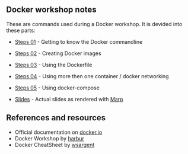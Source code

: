 ## Docker workshop notes

These are commands used during a Docker workshop. It is devided into these parts:

 * [Steps 01](./steps01.md) - Getting to know the Docker commandline 
 * [Steps 02](./steps02.md) - Creating Docker images
 * [Steps 03](./steps03.md) - Using the Dockerfile
 * [Steps 04](./steps04.md) - Using more then one container / docker networking
 * [Steps 05](./steps05.md) - Using docker-compose

 * [Slides](./slides.md) - Actual slides as rendered with [Marp](https://yhatt.github.io/marp/)

 ## References and resources

  * Official documentation on [docker.io](https://docs.docker.com/)
  * Docker Workshop by [harbur](https://github.com/harbur/docker-workshop.git)
  * Docker CheatSheet by [wsargent](https://github.com/wsargent/docker-cheat-sheet)
